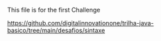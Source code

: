 This file is for the first Challenge

https://github.com/digitalinnovationone/trilha-java-basico/tree/main/desafios/sintaxe
